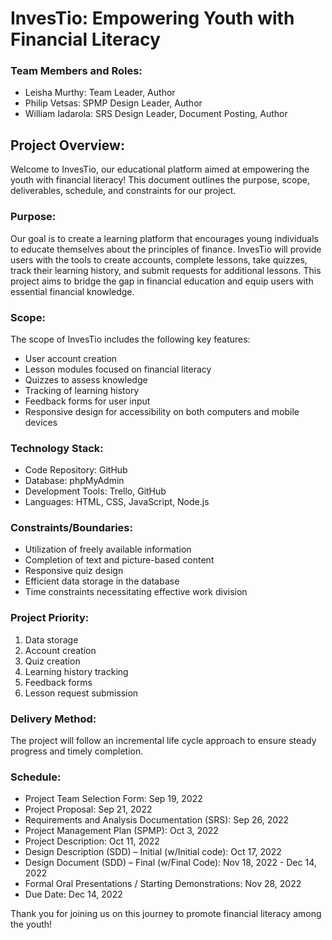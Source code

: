 # InvesTio: Empowering Youth with Financial Literacy

### Team Members and Roles:

- Leisha Murthy: Team Leader, Author
- Philip Vetsas: SPMP Design Leader, Author
- William Iadarola: SRS Design Leader, Document Posting, Author

## Project Overview:

Welcome to InvesTio, our educational platform aimed at empowering the youth with financial literacy! This document outlines the purpose, scope, deliverables, schedule, and constraints for our project.

### Purpose:

Our goal is to create a learning platform that encourages young individuals to educate themselves about the principles of finance. InvesTio will provide users with the tools to create accounts, complete lessons, take quizzes, track their learning history, and submit requests for additional lessons. This project aims to bridge the gap in financial education and equip users with essential financial knowledge.

### Scope:

The scope of InvesTio includes the following key features:
- User account creation
- Lesson modules focused on financial literacy
- Quizzes to assess knowledge
- Tracking of learning history
- Feedback forms for user input
- Responsive design for accessibility on both computers and mobile devices

### Technology Stack:
- Code Repository: GitHub
- Database: phpMyAdmin
- Development Tools: Trello, GitHub
- Languages: HTML, CSS, JavaScript, Node.js
  
### Constraints/Boundaries:

- Utilization of freely available information
- Completion of text and picture-based content
- Responsive quiz design
- Efficient data storage in the database
- Time constraints necessitating effective work division

### Project Priority:

1. Data storage
2. Account creation
3. Quiz creation
4. Learning history tracking
5. Feedback forms
6. Lesson request submission

### Delivery Method:

The project will follow an incremental life cycle approach to ensure steady progress and timely completion.

### Schedule:

- Project Team Selection Form: Sep 19, 2022
- Project Proposal: Sep 21, 2022
- Requirements and Analysis Documentation (SRS): Sep 26, 2022
- Project Management Plan (SPMP): Oct 3, 2022
- Project Description: Oct 11, 2022
- Design Description (SDD) – Initial (w/Initial code): Oct 17, 2022
- Design Document (SDD) – Final (w/Final Code): Nov 18, 2022 - Dec 14, 2022
- Formal Oral Presentations / Starting Demonstrations: Nov 28, 2022
- Due Date: Dec 14, 2022

Thank you for joining us on this journey to promote financial literacy among the youth!
